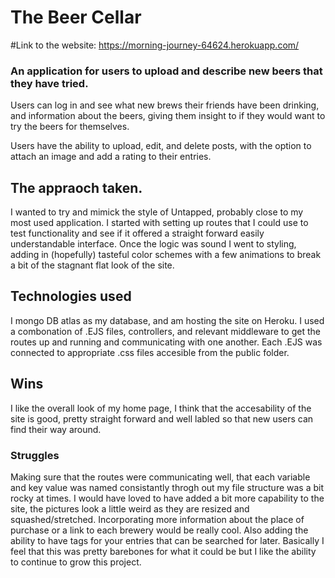 # The Beer Cellar

#Link to the website: https://morning-journey-64624.herokuapp.com/

### An application for users to upload and describe new beers that they have tried.

 Users can log in and see what new brews their friends have been drinking,
and information about the beers, giving them insight to if they would want
to try the beers for themselves.

 Users have the ability to upload, edit, and delete posts, with the option to attach 
 an image and add a rating to their entries.


## The appraoch taken.

I wanted to try and mimick the style of Untapped, probably close to my most used
application. I started with setting up routes that I could use to test functionality
and see if it offered a straight forward easily understandable interface. Once the 
logic was sound I went to styling, adding in (hopefully) tasteful color schemes with 
a few animations to break a bit of the stagnant flat look of the site.

## Technologies used

I mongo DB atlas as my database, and am hosting the site on Heroku. I used 
a combonation of .EJS files, controllers, and relevant middleware to get the routes 
up and running and communicating with one another. Each .EJS was connected to 
appropriate .css files accesible from the public folder. 


## Wins

I like the overall look of my home page, I think that the accesability of the site 
is good, pretty straight forward and well labled so that new users can find their
way around.

### Struggles

Making sure that the routes were communicating well, that each variable and key value
was named consistantly throgh out my file structure was a bit rocky at times.
I would have loved to have added a bit more capability to the site, the pictures
look a little weird as they are resized and squashed/stretched. 
Incorporating more information about the place of purchase or a link to each brewery 
would be really cool. Also adding the ability to have tags for your entries that can be searched for later. Basically I feel that this was pretty barebones for what it could be but I like the ability to continue to grow this project.
